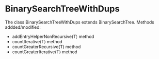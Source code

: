 # BinarySearchTreeWithDups

The class BinarySearchTreeWithDups extends BinarySearchTree. 
Methods addded/modified:
- addEntryHelperNonRecursive(T) method
- countIterative(T) method
- countGreaterRecursive(T) method
- countGreaterIterative(T) method
